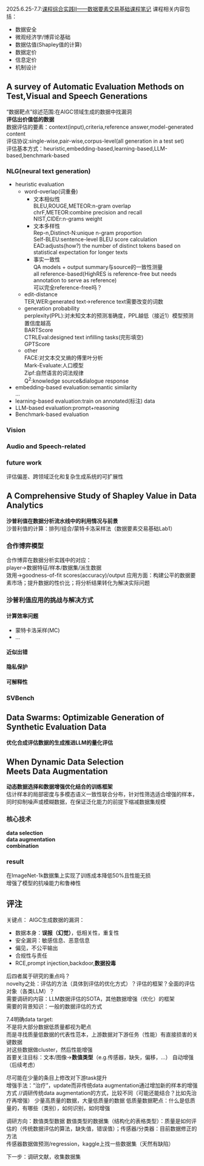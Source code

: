 2025.6.25-7.7:[课程综合实践II——数据要素交易基础课程笔记](https://tapir-elithril.github.io/Notebook/sp25/data_market/note/)
课程相关内容包括：

- 数据安全
- 微观经济学/博弈论基础
- 数据估值(Shapley值的计算)
- 数据定价
- 信息定价
- 机制设计
  
## A survey of Automatic Evaluation Methods on Test,Visual and Speech Generations
“数据靶点”综述范围:在AIGC领域生成的数据中找漏洞  
**评估出价值低的数据**  
数据评估的要素：context(input),criteria,reference answer,model-generated content  
评估协议:single-wise,pair-wise,corpus-level(all generation in a test set)  
评估基本方式：heuristic,embedding-based,learning-based,LLM-based,benchmark-based 

### NLG(neural text generation)  

- heuristic evaluation  
  - word-overlap(词重叠)  
    - 文本相似性  
        BLEU,ROUGE,METEOR:n-gram overlap  
        chrF,METEOR:combine precision and recall  
        NIST,CIDEr:n-grams weight  
    - 文本多样性  
        Rep-n,Distinct-N:unique n-gram proportion  
        Self-BLEU:sentence-level BLEU score calculation  
        EAD:adjusts(how?) the number of distinct tokens based on statistical expectation for longer texts  
    - 事实一致性  
        QA models + output summary与source的一致性测量  
    all reference-based(HighRES is reference-free but needs annotation to serve as reference)  
    可以完全reference-free吗？  
  - edit-distance  
    TER,WER:generated text->reference text需要改变的词数  
  - generation probability  
    perplexity(PPL):对未知文本的预测准确度，PPL越低（接近1）模型预测置信度越高  
    BARTScore  
    CTRLEval:designed text infilling tasks(完形填空)  
    GPTScore  
  - other  
    FACE:对文本交叉熵的傅里叶分析  
    Mark-Evaluate:人口模型  
    Zipf:自然语言的词法规律  
    Q<sup>2</sup>:knowledge source&dialogue response  
- embedding-based evaluation:semantic similarity  
  ...  
- learning-based evaluation:train on annotated(标注) data  
- LLM-based evaluation:prompt+reasoning  
- Benchmark-based evaluation  
  
### Vision

### Audio and Speech-related

### future work
评估偏差、跨领域泛化和复杂生成系统的可扩展性

## A Comprehensive Study of Shapley Value in Data Analytics
**沙普利值在数据分析流水线中的利用情况与前景**  
沙普利值的计算：排列/组合/蒙特卡洛采样法（数据要素交易基础Lab1）
### 合作博弈模型
合作博弈在数据分析实践中的对应：  
player->数据特征/样本/数据集/派生数据  
效用->goodness-of-fit scores(accuracy)/output
应用方面：构建公平的数据要素市场；提升数据的性价比；将分析结果转化为解决实际问题
### 沙普利值应用的挑战与解决方式
#### 计算效率问题  

- 蒙特卡洛采样(MC)  
- ...  

#### 近似出错

#### 隐私保护

#### 可解释性

### SVBench

## Data Swarms: Optimizable Generation of Synthetic Evaluation Data
**优化合成评估数据的生成推进LLM的量化评估**  

## When Dynamic Data Selection Meets Data Augmentation
**动态数据选择和数据增强优化结合的训练框架**  
估计样本的局部密度与多模态语义一致性联合分布，针对性筛选适合增强的样本，同时抑制噪声或模糊数据，在保证泛化能力的前提下缩减数据集规模
### 核心技术
**data selection**  
**data augmentation**  
**combination**  
### result
在ImageNet-1k数据集上实现了训练成本降低50%且性能无损  
增强了模型的抗噪能力和鲁棒性  

## 评注
关键点：
AIGC生成数据的漏洞：  

- 数据本身：**误报（幻觉）**，低相关性，重复性  
- 安全漏洞：敏感信息、恶意信息  
- 偏见，不公平输出  
- 合规性与责任  
- RCE,prompt injection,backdoor,**数据投毒**  
   
后四者属于研究的重点吗？  
novelty之处：评估的方法（具体到评估的优化方式）？评估的框架？全面的评估对象（各类LLM）？  
需要调研的内容：LLM数据评估的SOTA，其他数据增强（优化）的框架  
需要的背景知识：一般的数据评估的方式  


7.4明确data target:  
不是将大部分数据低质量都视为靶点  
而是寻找质量低数据的代表性范本，上游数据对下游任务（性能）有直接损害的关键数据  
对这些数据做cluster，然后性能增强  
首要关注目标：文本/图像->**数值类型**（e.g.传感器，缺失，偏移，...）
自动增强（后续考虑）

尽可能在少量的条目上修改对下游task提升  
增强手法：“治疗”，update而非传统data augmentation通过增加新的样本的增强方式
//调研传统data augmentation的方式，比较不同（可能还能结合？比如先治疗再增强）
少量高质量的数据，大量低质量的数据
低质量数据靶点：什么是低质量的，有哪些（类别），如何识别，如何增强

调研方向：数值类型数据
数值类型的数据集（结构化的表格类型）：质量是如何评估的（传统数据评估的算法，缺失值，错误值）；传感器/分类器：目前数据修正的方法  
传感器数据做预测/regression，kaggle上找一些数据集（天然有缺陷）  

下一步：调研文献，收集数据集  